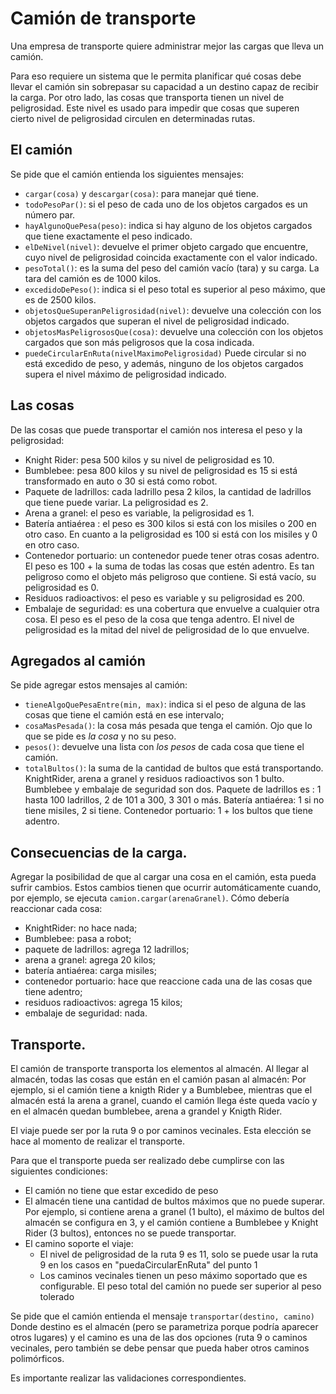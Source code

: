 # Camión de transporte

Una empresa de transporte quiere administrar mejor las cargas que lleva un camión.

Para eso requiere un sistema que le permita planificar qué cosas debe llevar el camión sin sobrepasar su capacidad a un destino capaz de recibir la carga. Por otro lado, las cosas que transporta tienen un nivel de peligrosidad. Este nivel es usado para impedir que cosas que superen cierto nivel de peligrosidad circulen en determinadas rutas.

## El camión
Se pide que el camión entienda los siguientes mensajes:

* `cargar(cosa)` y `descargar(cosa)`: para manejar qué tiene.
* `todoPesoPar()`: si el peso de cada uno de los objetos cargados es un número par.
* `hayAlgunoQuePesa(peso)`: indica si hay alguno de los objetos cargados que tiene exactamente el peso indicado.
* `elDeNivel(nivel)`: devuelve el primer objeto cargado que encuentre, cuyo nivel de peligrosidad coincida exactamente con el valor indicado.   
* `pesoTotal()`: es la suma del peso del camión vacío (tara) y su carga. La tara del camión es de 1000 kilos.
* `excedidoDePeso()`: indica si el peso total es superior al peso máximo, que es de 2500 kilos.
* `objetosQueSuperanPeligrosidad(nivel)`: devuelve una colección con los objetos cargados que superan el nivel de peligrosidad indicado.
* `objetosMasPeligrososQue(cosa)`: devuelve una colección con los objetos cargados que son más peligrosos que la cosa indicada.
* `puedeCircularEnRuta(nivelMaximoPeligrosidad)` Puede circular si no está excedido de peso, y además, ninguno de los objetos cargados supera el nivel máximo de peligrosidad indicado.

## Las cosas
De las cosas que puede transportar el camión nos interesa el peso y la peligrosidad:

* Knight Rider: pesa 500 kilos y su nivel de peligrosidad es 10.
* Bumblebee: pesa 800 kilos y su nivel de peligrosidad es 15 si está transformado en auto o 30 si está como robot.
* Paquete de ladrillos: cada ladrillo pesa 2 kilos, la cantidad de ladrillos que tiene puede variar. La peligrosidad es 2.
* Arena a granel: el peso es variable, la peligrosidad es 1.
* Batería antiaérea : el peso es 300 kilos si está con los misiles o 200 en otro caso. En cuanto a la peligrosidad es 100 si está con los misiles y 0 en otro caso.
* Contenedor portuario: un contenedor puede tener otras cosas adentro. El peso es 100 + la suma de todas las cosas que estén adentro. Es tan peligroso como el objeto más peligroso que contiene. Si está vacío, su peligrosidad es 0.
* Residuos radioactivos: el peso es variable y su peligrosidad es 200.
* Embalaje de seguridad: es una cobertura que envuelve a cualquier otra cosa. El peso es el peso de la cosa que tenga adentro. El nivel de peligrosidad es la mitad del nivel de peligrosidad de lo que envuelve.

## Agregados al camión
Se pide agregar estos mensajes al camión:

* `tieneAlgoQuePesaEntre(min, max)`: indica si el peso de alguna de las cosas que tiene el camión está en ese intervalo;
* `cosaMasPesada()`: la cosa más pesada que tenga el camión. Ojo que lo que se pide es _la cosa_ y no su peso.
* `pesos()`: devuelve una lista con _los pesos_ de cada cosa que tiene el camión.
* `totalBultos()`: la suma de la cantidad de bultos que está transportando. KnightRider, arena a granel y residuos radioactivos son 1 bulto. 
Bumblebee y embalaje de seguridad son dos. 
Paquete de ladrillos es :
	1 hasta 100 ladrillos, 
	2 de 101 a 300, 
	3 301 o más. 
Batería antiaérea: 
	1 si no tiene misiles, 
	2 si tiene. 
Contenedor portuario: 1 + los bultos que tiene adentro.

## Consecuencias de la carga.
Agregar la posibilidad de que al cargar una cosa en el camión, esta pueda sufrir cambios. Estos cambios tienen que ocurrir automáticamente cuando, por ejemplo, se ejecuta `camion.cargar(arenaGranel)`. Cómo debería reaccionar cada cosa:

- KnightRider: no hace nada;
- Bumblebee: pasa a robot;
- paquete de ladrillos: agrega 12 ladrillos;
- arena a granel: agrega 20 kilos;
- batería antiaérea: carga misiles;
- contenedor portuario: hace que reaccione cada una de las cosas que tiene adentro;
- residuos radioactivos: agrega 15 kilos;
- embalaje de seguridad: nada.

## Transporte.

El camión de transporte transporta los elementos al almacén. Al llegar al almacén, todas las cosas que están en el camión pasan al almacén: 
Por ejemplo, si el camión tiene a knigth Rider y a Bumblebee, mientras que  el almacén está la arena a granel, cuando el camión 
llega éste queda vacío y en el almacén quedan bumblebee, arena a grandel y Knigth Rider.

El viaje puede ser por la ruta 9 o por caminos vecinales. Esta elección se hace al momento de realizar el transporte.

Para que el transporte pueda ser realizado debe cumplirse con las siguientes condiciones:

* El camión no tiene que estar excedido de peso
* El almacén tiene una cantidad de bultos máximos que no puede superar. Por ejemplo, si contiene arena a granel (1 bulto), el máximo de bultos
del almacén se configura en 3, y el camión contiene a Bumblebee y Knight Rider (3 bultos), entonces no se puede transportar.
* El camino soporte el viaje:
	* El nivel de peligrosidad de la ruta 9 es 11, solo se puede usar la ruta 9 en los casos en "puedaCircularEnRuta" del punto 1
	* Los caminos vecinales tienen un peso máximo soportado que es configurable. El peso total del camión no puede ser superior al peso tolerado


Se pide que el camión entienda el mensaje `transportar(destino, camino)` Donde destino es el almacén (pero se parametriza porque podría
aparecer otros lugares) y el camino es una de las dos opciones (ruta 9 o caminos vecinales, pero también se debe pensar que pueda haber otros caminos
polimórficos.

Es importante realizar las validaciones correspondientes.






 





